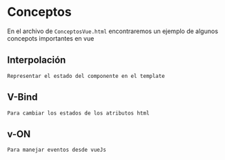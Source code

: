 
# Conceptos
En el archivo de `ConceptosVue.html` encontraremos un ejemplo de algunos concepots importantes en vue

## Interpolación
    Representar el estado del componente en el template
## V-Bind
    Para cambiar los estados de los atributos html
## v-ON
    Para manejar eventos desde vueJs